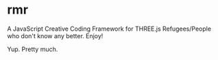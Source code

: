 # rmr

A JavaScript Creative Coding Framework for THREE.js Refugees/People who don't know any better. Enjoy!

Yup. Pretty much.
